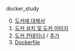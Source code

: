 docker_study
 
0. [도커에 대해서](./WhatIsDocker.md)
1. [도커 설치 및 도커 이미지](./install_docker&docker_image.md)
2. [도커 컨테이너](./dockercontainer.md) / [추가](./dockercontainer.md)
3. [Dockerfile](./dockerfile.md)
